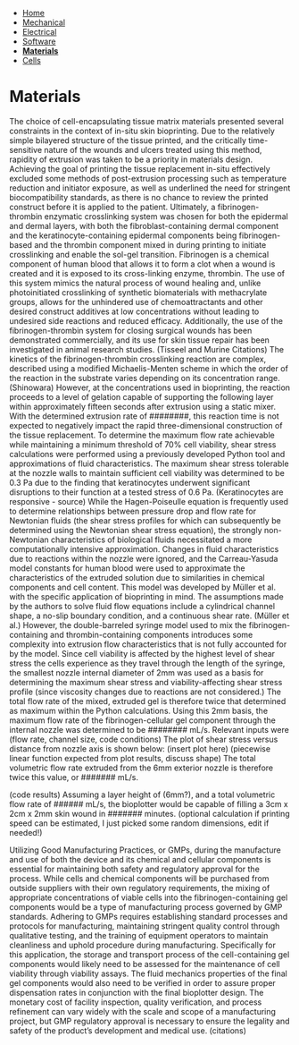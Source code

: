 - [Home](/Biofabrication-Design-Project/index)
- [Mechanical](/Biofabrication-Design-Project/Mechanical)
- [Electrical](/Biofabrication-Design-Project/Electrical)
- [Software](/Biofabrication-Design-Project/Software)
- **[Materials](/Biofabrication-Design-Project/Materials)**
- [Cells](/Biofabrication-Design-Project/Cells)

# Materials

The choice of cell-encapsulating tissue matrix materials presented several constraints in the context of in-situ skin bioprinting. Due to the relatively simple bilayered structure of the tissue printed, and the critically time-sensitive nature of the wounds and ulcers treated using this method, rapidity of extrusion was taken to be a priority in materials design. Achieving the goal of printing the tissue replacement in-situ effectively excluded some methods of post-extrusion processing such as temperature reduction and initiator exposure, as well as underlined the need for stringent biocompatibility standards, as there is no chance to review the printed construct before it is applied to the patient.
Ultimately, a fibrinogen-thrombin enzymatic crosslinking system was chosen for both the epidermal and dermal layers, with both the fibroblast-containing dermal component and the keratinocyte-containing epidermal components being fibrinogen-based and the thrombin component mixed in during printing to initiate crosslinking and enable the sol-gel transition. Fibrinogen is a chemical component of human blood that allows it to form a clot when a wound is created and it is exposed to its cross-linking enzyme, thrombin. The use of this system mimics the natural process of wound healing and, unlike photoinitiated crosslinking of synthetic biomaterials with methacrylate groups, allows for the unhindered use of chemoattractants and other desired construct additives at low concentrations without leading to undesired side reactions and reduced efficacy. Additionally, the use of the fibrinogen-thrombin system for closing surgical wounds has been demonstrated commercially, and its use for skin tissue repair has been investigated in animal research studies. (Tisseel and Murine Citations)
The kinetics of the fibrinogen-thrombin crosslinking reaction are complex, described using a modified Michaelis-Menten scheme in which the order of the reaction in the substrate varies depending on its concentration range. (Shinowara) However, at the concentrations used in bioprinting, the reaction proceeds to a level of gelation capable of supporting the following layer within approximately fifteen seconds after extrusion using a static mixer. With the determined extrusion rate of ########, this reaction time is not expected to negatively impact the rapid three-dimensional construction of the tissue replacement.
To determine the maximum flow rate achievable while maintaining a minimum threshold of 70% cell viability, shear stress calculations were performed using a previously developed Python tool and approximations of fluid characteristics. The maximum shear stress tolerable at the nozzle walls to maintain sufficient cell viability was determined to be 0.3 Pa due to the finding that keratinocytes underwent significant disruptions to their function at a tested stress of 0.6 Pa. (Keratinocytes are responsive - source) While the Hagen-Poiseulle equation is frequently used to determine relationships between pressure drop and flow rate for Newtonian fluids (the shear stress profiles for which can subsequently be determined using the Newtonian shear stress equation), the strongly non-Newtonian characteristics of biological fluids necessitated a more computationally intensive approximation. Changes in fluid characteristics due to reactions within the nozzle were ignored, and the Carreau-Yasuda model constants for human blood were used to approximate the characteristics of the extruded solution due to similarities in chemical components and cell content. 
This model was developed by Müller et al. with the specific application of bioprinting in mind. The assumptions made by the authors to solve fluid flow equations include a cylindrical channel shape, a no-slip boundary condition, and a continuous shear rate. (Müller et al.) However, the double-barreled syringe model used to mix the fibrinogen-containing and thrombin-containing components introduces some complexity into extrusion flow characteristics that is not fully accounted for by the model. Since cell viability is affected by the highest level of shear stress the cells experience as they travel through the length of the syringe, the smallest nozzle internal diameter of 2mm was used as a basis for determining the maximum shear stress and viability-affecting shear stress profile (since viscosity changes due to reactions are not considered.) The total flow rate of the mixed, extruded gel is therefore twice that determined as maximum within the Python calculations. Using this 2mm basis, the maximum flow rate of the fibrinogen-cellular gel component through the internal nozzle was determined to be ######## mL/s. Relevant inputs were (flow rate, channel size, code conditions) The plot of shear stress versus distance from nozzle axis is shown below:
(insert plot here)
(piecewise linear function expected from plot results, discuss shape) The total volumetric flow rate extruded from the 6mm exterior nozzle is therefore twice this value, or ####### mL/s.

(code results)
Assuming a layer height of (6mm?), and a total volumetric flow rate of ###### mL/s, the bioplotter would be capable of filling a 3cm x 2cm x 2mm skin wound in ####### minutes. (optional calculation if printing speed can be estimated, I just picked some random dimensions, edit if needed!)

Utilizing Good Manufacturing Practices, or GMPs, during the manufacture and use of both the device and its chemical and cellular components is essential for maintaining both safety and regulatory approval for the process. While cells and chemical components will be purchased from outside suppliers with their own regulatory requirements, the mixing of appropriate concentrations of viable cells into the fibrinogen-containing gel components would be a type of manufacturing process governed by GMP standards. Adhering to GMPs requires establishing standard processes and protocols for manufacturing, maintaining stringent quality control through qualitative testing, and the training of equipment operators to maintain cleanliness and uphold procedure during manufacturing. Specifically for this application, the storage and transport process of the cell-containing gel components would likely need to be assessed for the maintenance of cell viability through viability assays. The fluid mechanics properties of the final gel components would also need to be verified in order to assure proper dispensation rates in conjunction with the final bioplotter design. The monetary cost of facility inspection, quality verification, and process refinement can vary widely with the scale and scope of a manufacturing project, but GMP regulatory approval is necessary to ensure the legality and safety of the product’s development and medical use.
(citations)
